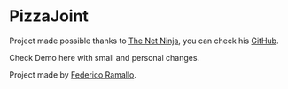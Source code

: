 # PizzaJoint

Project made possible thanks to [The Net Ninja](https://www.youtube.com/TheNetNinja), you can check his [GitHub](https://github.com/iamshaunjp).

Check Demo here with small and personal changes.

Project made by [Federico Ramallo](http://github.com/Fede-Ramallo).